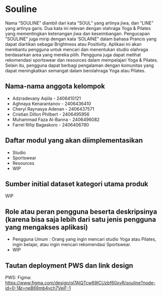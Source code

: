 # Souline
Nama “SOULINE” diambil dari kata “SOUL” yang artinya jiwa, dan “LINE” yang artinya garis. Dua kata ini relevan dengan olahraga Yoga & Pilates yang mementingkan ketenangan jiwa dan keseimbangan. Pengucapan “SOULINE” juga mirip dengan kata ‘SOLAINE” dalam bahasa Prancis yang dapat diartikan sebagai Brightness atau Positivity. Aplikasi ini akan membantu pengguna untuk mencari dan menentukan studio olahraga berdasarkan area yang mereka pilih. Pengguna juga dapat melihat rekomendasi sportswear dan resources dalam mempelajari Yoga & Pilates. Selain itu, pengguna dapat berbagi pengalaman dengan komunitas yang dapat meningkatkan semangat dalam berolahraga Yoga atau Pilates. 

## Nama-nama anggota kelompok
- Adzradevany Aqiila - 2406410121
- Aghnaya Kenarantanov - 2406436410
- Cheryl Raynasya Adenan - 2406437571
- Cristian Dillon Philbert - 2406495956
- Muhammad Faza Al-Banna - 2406496082
- Farrel Rifqi Bagaskoro - 2406406780

## Daftar modul yang akan diimplementasikan
- Studio 
- Sportswear 
- Resources
- WIP

## Sumber initial dataset kategori utama produk
WIP

## Role atau peran pengguna beserta deskripsinya (karena bisa saja lebih dari satu jenis pengguna yang mengakses aplikasi)
- Pengguna Umum : Orang yang ingin mencari studio Yoga atau Pilates, ingin belajar, atau ingin mencari rekomendasi Sportswear.
- WIP

## Tautan deployment PWS dan link design
PWS: 
Figma: https://www.figma.com/design/ql7AIQTcw69ICUzbf60xvR/souline?node-id=0-1&t=neB69mb4vch7VejF-1
